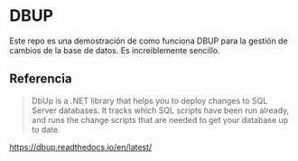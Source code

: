 # DBUP

Este repo es una demostración de como funciona DBUP para la gestión de cambios de la base de datos.
Es increiblemente sencillo.

## Referencia

> DbUp is a .NET library that helps you to deploy changes to SQL Server databases. It tracks which SQL scripts have been run already, and runs the change scripts that are needed to get your database up to date.

https://dbup.readthedocs.io/en/latest/
